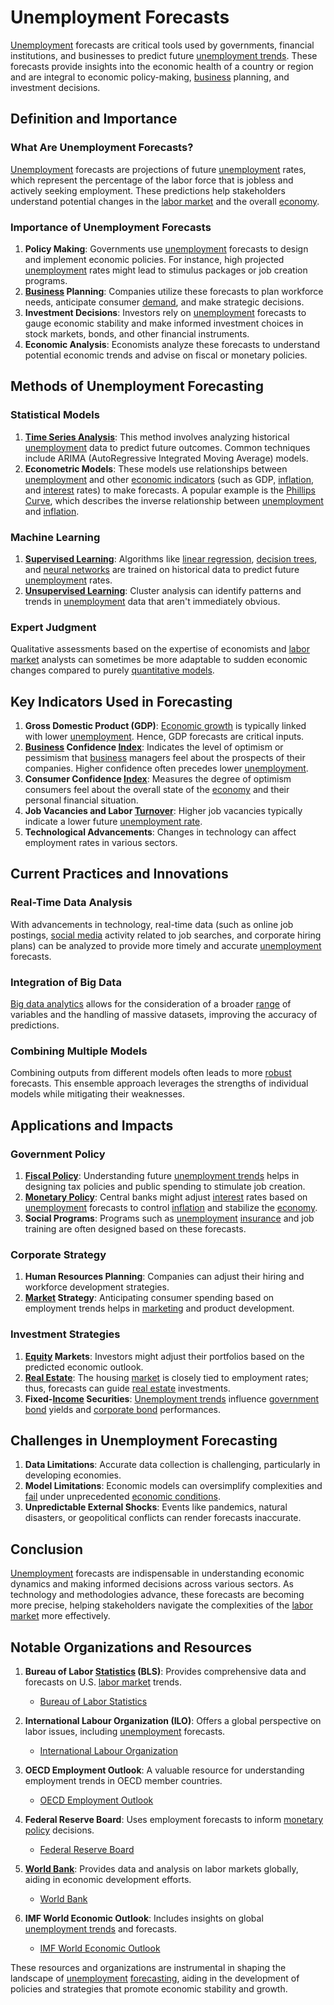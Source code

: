 # Unemployment Forecasts

[Unemployment](../u/unemployment.md) forecasts are critical tools used by governments, financial institutions, and businesses to predict future [unemployment trends](../u/unemployment_trends.md). These forecasts provide insights into the economic health of a country or region and are integral to economic policy-making, [business](../b/business.md) planning, and investment decisions.

## Definition and Importance

### What Are Unemployment Forecasts?

[Unemployment](../u/unemployment.md) forecasts are projections of future [unemployment](../u/unemployment.md) rates, which represent the percentage of the labor force that is jobless and actively seeking employment. These predictions help stakeholders understand potential changes in the [labor market](../l/labor_market.md) and the overall [economy](../e/economy.md).

### Importance of Unemployment Forecasts

1. **Policy Making**: Governments use [unemployment](../u/unemployment.md) forecasts to design and implement economic policies. For instance, high projected [unemployment](../u/unemployment.md) rates might lead to stimulus packages or job creation programs.
2. **[Business](../b/business.md) Planning**: Companies utilize these forecasts to plan workforce needs, anticipate consumer [demand](../d/demand.md), and make strategic decisions.
3. **Investment Decisions**: Investors rely on [unemployment](../u/unemployment.md) forecasts to gauge economic stability and make informed investment choices in stock markets, bonds, and other financial instruments.
4. **Economic Analysis**: Economists analyze these forecasts to understand potential economic trends and advise on fiscal or monetary policies.

## Methods of Unemployment Forecasting

### Statistical Models

1. **[Time Series Analysis](../t/time_series_analysis.md)**: This method involves analyzing historical [unemployment](../u/unemployment.md) data to predict future outcomes. Common techniques include ARIMA (AutoRegressive Integrated Moving Average) models.
2. **Econometric Models**: These models use relationships between [unemployment](../u/unemployment.md) and other [economic indicators](../e/economic_indicators.md) (such as GDP, [inflation](../i/inflation.md), and [interest](../i/interest.md) rates) to make forecasts. A popular example is the [Phillips Curve](../p/phillips_curve.md), which describes the inverse relationship between [unemployment](../u/unemployment.md) and [inflation](../i/inflation.md).

### Machine Learning

1. **[Supervised Learning](../s/supervised_learning.md)**: Algorithms like [linear regression](../l/linear_regression.md), [decision trees](../d/decision_trees.md), and [neural networks](../n/neural_networks_in_trading.md) are trained on historical data to predict future [unemployment](../u/unemployment.md) rates.
2. **[Unsupervised Learning](../u/unsupervised_learning.md)**: Cluster analysis can identify patterns and trends in [unemployment](../u/unemployment.md) data that aren't immediately obvious.

### Expert Judgment

Qualitative assessments based on the expertise of economists and [labor market](../l/labor_market.md) analysts can sometimes be more adaptable to sudden economic changes compared to purely [quantitative models](../q/quantitative_models.md).

## Key Indicators Used in Forecasting

1. **Gross Domestic Product (GDP)**: [Economic growth](../e/economic_growth.md) is typically linked with lower [unemployment](../u/unemployment.md). Hence, GDP forecasts are critical inputs.
2. **[Business](../b/business.md) Confidence [Index](../i/index_instrument.md)**: Indicates the level of optimism or pessimism that [business](../b/business.md) managers feel about the prospects of their companies. Higher confidence often precedes lower [unemployment](../u/unemployment.md).
3. **Consumer Confidence [Index](../i/index_instrument.md)**: Measures the degree of optimism consumers feel about the overall state of the [economy](../e/economy.md) and their personal financial situation.
4. **Job Vacancies and Labor [Turnover](../t/turnover.md)**: Higher job vacancies typically indicate a lower future [unemployment rate](../u/unemployment_rate.md).
5. **Technological Advancements**: Changes in technology can affect employment rates in various sectors.

## Current Practices and Innovations

### Real-Time Data Analysis

With advancements in technology, real-time data (such as online job postings, [social media](../s/social_media.md) activity related to job searches, and corporate hiring plans) can be analyzed to provide more timely and accurate [unemployment](../u/unemployment.md) forecasts.

### Integration of Big Data

[Big data analytics](../b/big_data_analytics_in_trading.md) allows for the consideration of a broader [range](../r/range.md) of variables and the handling of massive datasets, improving the accuracy of predictions.

### Combining Multiple Models

Combining outputs from different models often leads to more [robust](../r/robust.md) forecasts. This ensemble approach leverages the strengths of individual models while mitigating their weaknesses.

## Applications and Impacts

### Government Policy

1. **[Fiscal Policy](../f/fiscal_policy.md)**: Understanding future [unemployment trends](../u/unemployment_trends.md) helps in designing tax policies and public spending to stimulate job creation.
2. **[Monetary Policy](../m/monetary_policy.md)**: Central banks might adjust [interest](../i/interest.md) rates based on [unemployment](../u/unemployment.md) forecasts to control [inflation](../i/inflation.md) and stabilize the [economy](../e/economy.md).
3. **Social Programs**: Programs such as [unemployment](../u/unemployment.md) [insurance](../i/insurance.md) and job training are often designed based on these forecasts.

### Corporate Strategy

1. **Human Resources Planning**: Companies can adjust their hiring and workforce development strategies.
2. **[Market](../m/market.md) Strategy**: Anticipating consumer spending based on employment trends helps in [marketing](../m/marketing.md) and product development.

### Investment Strategies

1. **[Equity](../e/equity.md) Markets**: Investors might adjust their portfolios based on the predicted economic outlook.
2. **[Real Estate](../r/real_estate.md)**: The housing [market](../m/market.md) is closely tied to employment rates; thus, forecasts can guide [real estate](../r/real_estate.md) investments.
3. **Fixed-[Income](../i/income.md) Securities**: [Unemployment trends](../u/unemployment_trends.md) influence [government bond](../g/government_bond.md) yields and [corporate bond](../c/corporate_bond.md) performances.

## Challenges in Unemployment Forecasting

1. **Data Limitations**: Accurate data collection is challenging, particularly in developing economies.
2. **Model Limitations**: Economic models can oversimplify complexities and [fail](../f/fail.md) under unprecedented [economic conditions](../e/economic_conditions.md).
3. **Unpredictable External Shocks**: Events like pandemics, natural disasters, or geopolitical conflicts can render forecasts inaccurate.

## Conclusion

[Unemployment](../u/unemployment.md) forecasts are indispensable in understanding economic dynamics and making informed decisions across various sectors. As technology and methodologies advance, these forecasts are becoming more precise, helping stakeholders navigate the complexities of the [labor market](../l/labor_market.md) more effectively.

## Notable Organizations and Resources

1. **Bureau of Labor [Statistics](../s/statistics.md) (BLS)**: Provides comprehensive data and forecasts on U.S. [labor market](../l/labor_market.md) trends.
   - [Bureau of Labor Statistics](https://www.bls.gov/)

2. **International Labour Organization (ILO)**: Offers a global perspective on labor issues, including [unemployment](../u/unemployment.md) forecasts.
   - [International Labour Organization](https://www.ilo.org/)

3. **OECD Employment Outlook**: A valuable resource for understanding employment trends in OECD member countries.
   - [OECD Employment Outlook](https://www.oecd.org/employment-outlook/)

4. **Federal Reserve Board**: Uses employment forecasts to inform [monetary policy](../m/monetary_policy.md) decisions.
   - [Federal Reserve Board](https://www.federalreserve.gov/)

5. **[World Bank](../w/world_bank.md)**: Provides data and analysis on labor markets globally, aiding in economic development efforts.
   - [World Bank](https://www.worldbank.org/)

6. **IMF World Economic Outlook**: Includes insights on global [unemployment trends](../u/unemployment_trends.md) and forecasts.
   - [IMF World Economic Outlook](https://www.imf.org/en/Publications/WEO)

These resources and organizations are instrumental in shaping the landscape of [unemployment](../u/unemployment.md) [forecasting](../f/forecasting.md), aiding in the development of policies and strategies that promote economic stability and growth.
